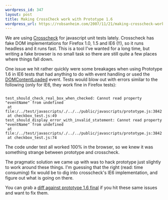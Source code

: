 ```yaml
--- 
wordpress_id: 347
layout: post
title: Making CrossCheck work with Prototype 1.6
wordpress_url: https://robsanheim.com/2007/11/21/making-crosscheck-work-with-prototype-16/
---
```

We are using <a href="https://www.thefrontside.net/crosscheck">Crosscheck</a> for javascript unit tests lately.  Crosscheck has fake DOM implementations for Firefox 1.0, 1.5 and IE6 (!!), so it runs headless and it runs fast.  This is a tool I've wanted for a long time, but writing a fake browser is no small task so there are still quite a few places where things fall down.

One issue we hit rather quickly were some breakages when using Prototype 1.6 in IE6 tests that had anything to do with event handling or used the <a href="https://www.prototypejs.org/api/document/observe">DOMContentLoaded</a> event.  Tests would blow out with errors similar to the following (only for IE6, they work fine in Firefox tests):

<pre><code>
test_should_check_real_box_when_checked: Cannot read property "eventName" from undefined
 at file:/../test/javascripts/./../../public/javascripts/prototype.js:3842
 at checkbox_test.js:49
test_should_display_error_with_invalid_statement: Cannot read property "eventName" from undefined
 at file:/../test/javascripts/./../../public/javascripts/prototype.js:3842
 at checkbox_test.js:74
</code></pre>

The code under test all worked 100% in the browser, so we knew it was something strange between prototype and crosscheck.

The pragmatic solution we came up with was to hack prototype just slightly to work around these things.  I'm guessing that the right (read: time consuming) fix would be to dig into crosscheck's IE6 implementation, and figure out what is going on there.

You can grab a <a href="https://pastie.caboo.se/120691">diff against prototype 1.6 final</a> if you hit these same issues and want to fix them.
